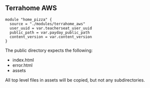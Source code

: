 ## Terrahome AWS

```
module "home_pizza" {
  source = "./modules/terrahome_aws"
  user_uuid = var.teacherseat_user_uuid
  public_path = var.payday_public_path
  content_version = var.content_version
}
```

The public directory expects the following:

- index.html
- error.html
- assets

All top level files in assets will be copied, but not any subdirectories.